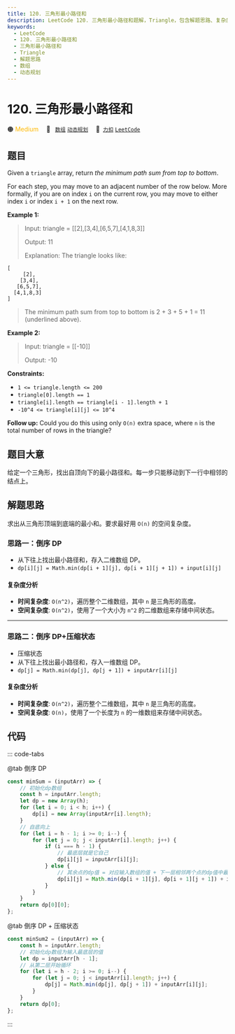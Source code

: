 ```yaml
---
title: 120. 三角形最小路径和
description: LeetCode 120. 三角形最小路径和题解，Triangle，包含解题思路、复杂度分析以及完整的 JavaScript 代码实现。
keywords:
  - LeetCode
  - 120. 三角形最小路径和
  - 三角形最小路径和
  - Triangle
  - 解题思路
  - 数组
  - 动态规划
---
```


# 120. 三角形最小路径和

🟠 <font color=#ffb800>Medium</font>&emsp; 🔖&ensp; [`数组`](/tag/array.md) [`动态规划`](/tag/dynamic-programming.md)&emsp; 🔗&ensp;[`力扣`](https://leetcode.cn/problems/triangle) [`LeetCode`](https://leetcode.com/problems/triangle)

## 题目

Given a `triangle` array, return _the minimum path sum from top to bottom_.

For each step, you may move to an adjacent number of the row below. More
formally, if you are on index `i` on the current row, you may move to either
index `i` or index `i + 1` on the next row.

**Example 1:**

> Input: triangle = [[2],[3,4],[6,5,7],[4,1,8,3]]
>
> Output: 11
>
> Explanation: The triangle looks like:

    [
         [2],
        [3,4],
       [6,5,7],
      [4,1,8,3]
    ]

> The minimum path sum from top to bottom is 2 + 3 + 5 + 1 = 11 (underlined above).

**Example 2:**

> Input: triangle = [[-10]]
>
> Output: -10

**Constraints:**

- `1 <= triangle.length <= 200`
- `triangle[0].length == 1`
- `triangle[i].length == triangle[i - 1].length + 1`
- `-10^4 <= triangle[i][j] <= 10^4`

**Follow up:** Could you do this using only `O(n)` extra space, where `n` is
the total number of rows in the triangle?

## 题目大意

给定一个三角形，找出自顶向下的最小路径和。每一步只能移动到下一行中相邻的结点上。

## 解题思路

求出从三角形顶端到底端的最小和。要求最好用 `O(n)` 的空间复杂度。

### 思路一：倒序 DP

- 从下往上找出最小路径和，存入二维数组 DP。
- `dp[i][j] = Math.min(dp[i + 1][j], dp[i + 1][j + 1]) + input[i][j]`

#### 复杂度分析

- **时间复杂度**: `O(n^2)`，遍历整个二维数组，其中 `n` 是三角形的高度。
- **空间复杂度**: `O(n^2)`，使用了一个大小为 `n^2` 的二维数组来存储中间状态。

---

### 思路二：倒序 DP+压缩状态

- 压缩状态
- 从下往上找出最小路径和，存入一维数组 DP。
- `dp[j] = Math.min(dp[j], dp[j + 1]) + inputArr[i][j]`

#### 复杂度分析

- **时间复杂度**: `O(n^2)`，遍历整个二维数组，其中 `n` 是三角形的高度。
- **空间复杂度**: `O(n)`，使用了一个长度为 `n` 的一维数组来存储中间状态。

## 代码

::: code-tabs

@tab 倒序 DP

```javascript
const minSum = (inputArr) => {
	// 初始化dp数组
	const h = inputArr.length;
	let dp = new Array(h);
	for (let i = 0; i < h; i++) {
		dp[i] = new Array(inputArr[i].length);
	}
	// 自底向上
	for (let i = h - 1; i >= 0; i--) {
		for (let j = 0; j < inputArr[i].length; j++) {
			if (i === h - 1) {
				// 最底层就是它自己
				dp[i][j] = inputArr[i][j];
			} else {
				// 其余点的dp值 = 对应输入数组的值 + 下一层相邻两个点的dp值中最小的
				dp[i][j] = Math.min(dp[i + 1][j], dp[i + 1][j + 1]) + inputArr[i][j];
			}
		}
	}
	return dp[0][0];
};
```

@tab 倒序 DP + 压缩状态

```javascript
const minSum2 = (inputArr) => {
	const h = inputArr.length;
	// 初始化dp数组为输入最底层的值
	let dp = inputArr[h - 1];
	// 从第二层开始循环
	for (let i = h - 2; i >= 0; i--) {
		for (let j = 0; j < inputArr[i].length; j++) {
			dp[j] = Math.min(dp[j], dp[j + 1]) + inputArr[i][j];
		}
	}
	return dp[0];
};
```

:::
